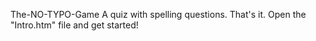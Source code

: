 The-NO-TYPO-Game
A quiz with spelling questions.
That's it.
Open the "Intro.htm" file and get started!
